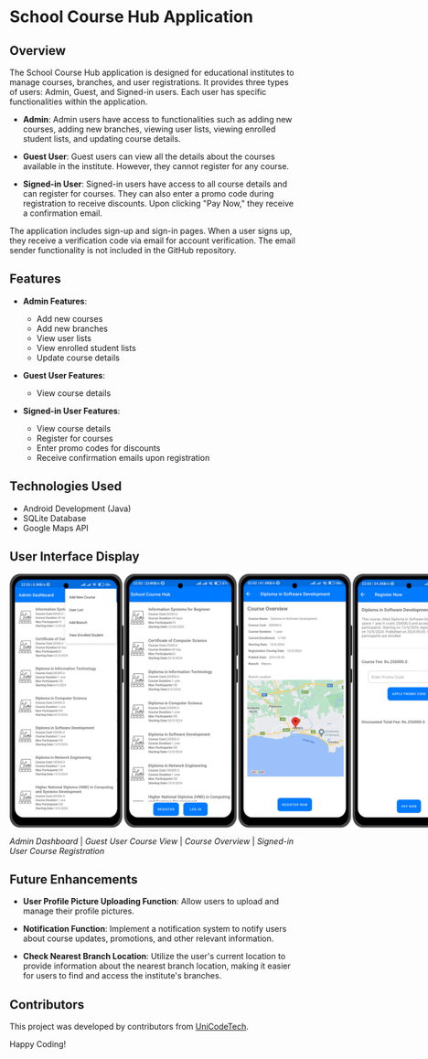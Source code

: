 # School Course Hub Application

## Overview

The School Course Hub application is designed for educational institutes to manage courses, branches, and user registrations. It provides three types of users: Admin, Guest, and Signed-in users. Each user has specific functionalities within the application.

- **Admin**: Admin users have access to functionalities such as adding new courses, adding new branches, viewing user lists, viewing enrolled student lists, and updating course details.

- **Guest User**: Guest users can view all the details about the courses available in the institute. However, they cannot register for any course.

- **Signed-in User**: Signed-in users have access to all course details and can register for courses. They can also enter a promo code during registration to receive discounts. Upon clicking "Pay Now," they receive a confirmation email.

The application includes sign-up and sign-in pages. When a user signs up, they receive a verification code via email for account verification. The email sender functionality is not included in the GitHub repository.

## Features

- **Admin Features**:
  - Add new courses
  - Add new branches
  - View user lists
  - View enrolled student lists
  - Update course details

- **Guest User Features**:
  - View course details

- **Signed-in User Features**:
  - View course details
  - Register for courses
  - Enter promo codes for discounts
  - Receive confirmation emails upon registration

## Technologies Used

- Android Development (Java)
- SQLite Database
- Google Maps API

## User Interface Display

<div style="display: flex; flex-direction: row; justify-content: space-around; align-items: center;">
    <img src="/images/admin_home.png" alt="Admin Dashboard" width="200" height="auto">
    <img src="/images/Guest_Home.png" alt="Guest Course View" width="200" height="auto">
    <img src="/images/Course_Overview.png" alt="Course Overview" width="200" height="auto">
    <img src="/images/pay_now.png" alt="Signed-in User Course Registration" width="200" height="auto">
</div>

*Admin Dashboard* | *Guest User Course View* | *Course Overview* | *Signed-in User Course Registration*


## Future Enhancements

- **User Profile Picture Uploading Function**: Allow users to upload and manage their profile pictures.
  
- **Notification Function**: Implement a notification system to notify users about course updates, promotions, and other relevant information.
  
- **Check Nearest Branch Location**: Utilize the user's current location to provide information about the nearest branch location, making it easier for users to find and access the institute's branches.

## Contributors

This project was developed by contributors from [UniCodeTech](https://github.com/UniCodeTech).

Happy Coding!
